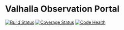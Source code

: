# Valhalla Observation Portal
[![Build Status](https://travis-ci.org/LCOGT/valhalla.svg?branch=master)](https://travis-ci.org/LCOGT/valhalla)
[![Coverage Status](https://coveralls.io/repos/github/LCOGT/valhalla/badge.svg?branch=master)](https://coveralls.io/github/LCOGT/valhalla?branch=master)
[![Code Health](https://landscape.io/github/LCOGT/valhalla/master/landscape.svg?style=flat)](https://landscape.io/github/LCOGT/valhalla/master)
